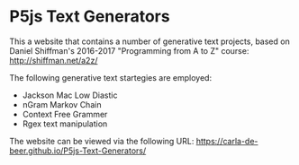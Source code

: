 # P5js Text Generators #

This a website that contains a number of generative text projects, based on Daniel Shiffman's 2016-2017 "Programming from A to Z" course: http://shiffman.net/a2z/

The following generative text startegies are employed:
* Jackson Mac Low Diastic
* nGram Markov Chain
* Context Free Grammer
* Rgex text manipulation

The website can be viewed via the following URL: https://carla-de-beer.github.io/P5js-Text-Generators/
